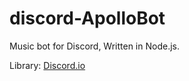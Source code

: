 # discord-ApolloBot
Music bot for Discord, Written in Node.js.

Library: [Discord.io](https://github.com/izy521/discord.io)


